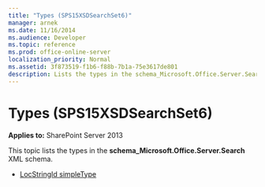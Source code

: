 ```yaml
---
title: "Types (SPS15XSDSearchSet6)"
manager: arnek
ms.date: 11/16/2014
ms.audience: Developer
ms.topic: reference
ms.prod: office-online-server
localization_priority: Normal
ms.assetid: 3f873519-f1b6-f88b-7b1a-75e3617de801
description: Lists the types in the schema_Microsoft.Office.Server.Search XML schema.
---
```


# Types (SPS15XSDSearchSet6)

**Applies to:** SharePoint Server 2013

This topic lists the types in the **schema_Microsoft.Office.Server.Search** XML schema. 
  
- [LocStringId simpleType](locstringid-simpletype-sps15xsdsearchset6.md)
    

